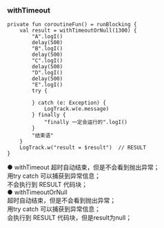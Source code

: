 ### withTimeout  

```
private fun coroutineFun() = runBlocking {
    val result = withTimeoutOrNull(1300) {
        "A".logI()
        delay(500)
        "B".logI()
        delay(500)
        "C".logI()
        delay(500)
        "D".logI()
        delay(500)
        "E".logI()
        try {

        } catch (e: Exception) {
            LogTrack.w(e.message)
        } finally {
            "finally 一定会运行的".logI()
        }
        "结束语"
    }
    LogTrack.w("result = $result")  // RESULT
}
```
● withTimeout
超时自动结束，但是不会看到抛出异常；  
用try catch 可以捕获到异常信息；  
不会执行到 RESULT 代码块；  
● withTimeoutOrNull  
超时自动结束，但是不会看到抛出异常；  
用try catch 可以捕获到异常信息；  
会执行到 RESULT 代码块，但是result为null；  
  
